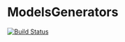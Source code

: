 # ModelsGenerators

[![Build Status](https://travis-ci.org/gragusa/ModelsGenerators.jl.svg)](https://travis-ci.org/gragusa/ModelsGenerators.jl)
